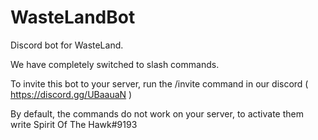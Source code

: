 # WasteLandBot
 Discord bot for WasteLand.

 We have completely switched to slash commands.

 To invite this bot to your server, run the /invite command in our discord ( https://discord.gg/UBaauaN )

 By default, the commands do not work on your server, to activate them write Spirit Of The Hawk#9193
